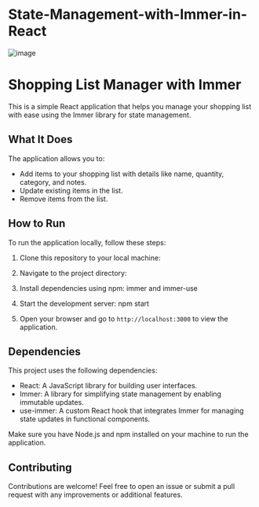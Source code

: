 # State-Management-with-Immer-in-React
![image](https://github.com/gitbiruk2010/State-Management-with-Immer-in-React/assets/103274295/fec055dc-b66a-4098-92c9-4de13f9c8021)

# Shopping List Manager with Immer

This is a simple React application that helps you manage your shopping list with ease using the Immer library for state management.

## What It Does

The application allows you to:

- Add items to your shopping list with details like name, quantity, category, and notes.
- Update existing items in the list.
- Remove items from the list.

## How to Run

To run the application locally, follow these steps:

1. Clone this repository to your local machine: 

2. Navigate to the project directory:

3. Install dependencies using npm: immer and immer-use


4. Start the development server: npm start


5. Open your browser and go to `http://localhost:3000` to view the application.

## Dependencies

This project uses the following dependencies:

- React: A JavaScript library for building user interfaces.
- Immer: A library for simplifying state management by enabling immutable updates.
- use-immer: A custom React hook that integrates Immer for managing state updates in functional components.

Make sure you have Node.js and npm installed on your machine to run the application.

## Contributing

Contributions are welcome! Feel free to open an issue or submit a pull request with any improvements or additional features.


